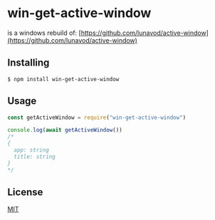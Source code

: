# win-get-active-window


is a windows rebuild of:
[https://github.com/lunavod/active-window](https://github.com/lunavod/active-window)


## Installing

```
$ npm install win-get-active-window
```

## Usage

```javascript
const getActiveWindow = require("win-get-active-window")

console.log(await getActiveWindow())
/*
{
  app: string
  title: string
}
*/
```

## License
[MIT](LICENSE.md)
